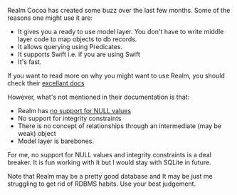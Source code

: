 <!--
.. title: Experience with Realm Cocoa
.. slug: experience-with-realm-cocoa
.. date: 2014-12-28 17:11:27 UTC+05:00
.. tags: iOS, Programming, Realm
.. link:
.. description:
.. type: text
-->

Realm Cocoa has created some buzz over the last few months. Some of the reasons one might use it are:

- It gives you a ready to use model layer. You don't have to write middle layer code to map objects to db records.
- It allows querying using Predicates.
- It supports Swift i.e. if you are using Swift
- It's fast.

If you want to read more on why you might want to use Realm, you should check their [excellant docs](http://realm.io/docs/cocoa/)

However, what's not mentioned in their documentation is that:

- Realm has [no support for NULL values](https://github.com/realm/realm-cocoa/issues/628)
- No support for integrity constraints
- There is no concept of relationships through an intermediate (may be weak) object
- Model layer is barebones.

For me, no support for NULL values and integrity constraints is a deal breaker. It is fun working with it but I would stay with SQLite in future.

Note that Realm may be a pretty good database and It may be just me struggling to get rid of RDBMS habits. Use your best judgement.
